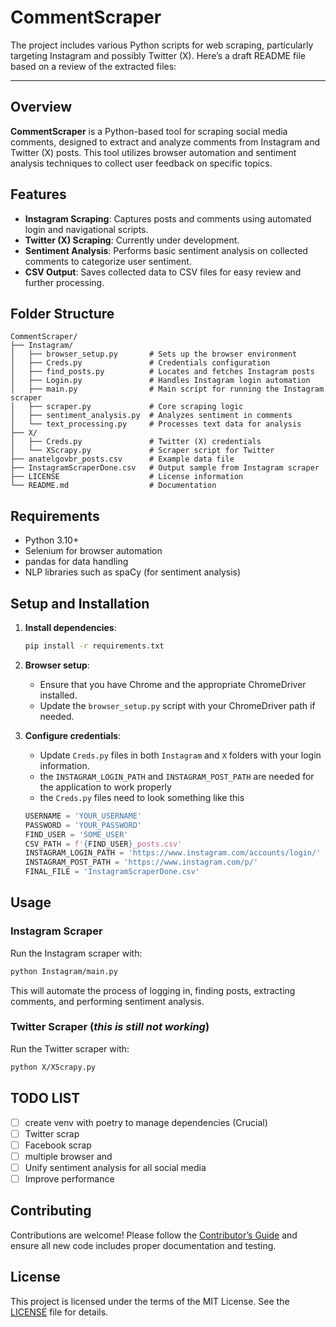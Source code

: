 # CommentScraper
 
The project includes various Python scripts for web scraping, particularly targeting Instagram and possibly Twitter (X). Here’s a draft README file based on a review of the extracted files:

---

## Overview

**CommentScraper** is a Python-based tool for scraping social media comments, designed to extract and analyze comments from Instagram and Twitter (X) posts. This tool utilizes browser automation and sentiment analysis techniques to collect user feedback on specific topics.

## Features

- **Instagram Scraping**: Captures posts and comments using automated login and navigational scripts.
- **Twitter (X) Scraping**: Currently under development.
- **Sentiment Analysis**: Performs basic sentiment analysis on collected comments to categorize user sentiment.
- **CSV Output**: Saves collected data to CSV files for easy review and further processing.

## Folder Structure

```
CommentScraper/
├── Instagram/
│   ├── browser_setup.py       # Sets up the browser environment
│   ├── Creds.py               # Credentials configuration
│   ├── find_posts.py          # Locates and fetches Instagram posts
│   ├── Login.py               # Handles Instagram login automation
│   ├── main.py                # Main script for running the Instagram scraper
│   ├── scraper.py             # Core scraping logic
│   ├── sentiment_analysis.py  # Analyzes sentiment in comments
│   └── text_processing.py     # Processes text data for analysis
├── X/
│   ├── Creds.py               # Twitter (X) credentials
│   └── XScrapy.py             # Scraper script for Twitter
├── anatelgovbr_posts.csv      # Example data file
├── InstagramScraperDone.csv   # Output sample from Instagram scraper
├── LICENSE                    # License information
└── README.md                  # Documentation
```

## Requirements

- Python 3.10+
- Selenium for browser automation
- pandas for data handling
- NLP libraries such as spaCy (for sentiment analysis)

## Setup and Installation

1. **Install dependencies**:
   ```bash
   pip install -r requirements.txt
   ```

2. **Browser setup**:
   - Ensure that you have Chrome and the appropriate ChromeDriver installed.
   - Update the `browser_setup.py` script with your ChromeDriver path if needed.

3. **Configure credentials**:
   - Update `Creds.py` files in both `Instagram` and `X` folders with your login information.
   - the `INSTAGRAM_LOGIN_PATH` and `INSTAGRAM_POST_PATH` are needed for the application to work properly
   - the `Creds.py` files need to look something like this
   ```python
   USERNAME = 'YOUR_USERNAME'
   PASSWORD = 'YOUR_PASSWORD'
   FIND_USER = 'SOME_USER'
   CSV_PATH = f'{FIND_USER}_posts.csv'
   INSTAGRAM_LOGIN_PATH = 'https://www.instagram.com/accounts/login/'
   INSTAGRAM_POST_PATH = 'https://www.instagram.com/p/'
   FINAL_FILE = 'InstagramScraperDone.csv'

## Usage

### Instagram Scraper

Run the Instagram scraper with:
```bash
python Instagram/main.py
```
This will automate the process of logging in, finding posts, extracting comments, and performing sentiment analysis.

### Twitter Scraper (*this is still not working*)

Run the Twitter scraper with:
```bash
python X/XScrapy.py
```

## TODO LIST
- [ ] create venv with poetry to manage dependencies (Crucial)
- [ ] Twitter scrap
- [ ] Facebook scrap
- [ ] multiple browser and 
- [ ] Unify sentiment analysis for all social media
- [ ] Improve performance

## Contributing

Contributions are welcome! Please follow the [Contributor’s Guide](CONTRIBUTING.md) and ensure all new code includes proper documentation and testing.

## License

This project is licensed under the terms of the MIT License. See the [LICENSE](LICENSE) file for details.
